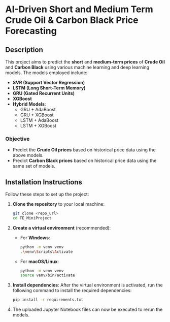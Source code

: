 # AI-Driven Short and Medium Term Crude Oil & Carbon Black Price Forecasting

## Description

This project aims to predict the **short** and **medium-term prices** of **Crude Oil** and **Carbon Black** using various machine learning and deep learning models. The models employed include:

- **SVR (Support Vector Regression)**
- **LSTM (Long Short-Term Memory)**
- **GRU (Gated Recurrent Units)**
- **XGBoost**
- **Hybrid Models**:
  - GRU + AdaBoost
  - GRU + XGBoost
  - LSTM + AdaBoost
  - LSTM + XGBoost

### Objective
- Predict the **Crude Oil prices** based on historical price data using the above models.
- Predict **Carbon Black prices** based on historical price data using the same set of models.

## Installation Instructions

Follow these steps to set up the project:

1. **Clone the repository** to your local machine:
   ```bash
   git clone <repo_url>
   cd TE_MiniProject

2. **Create a virtual environment** (recommended):
   - For **Windows**:
     ```bash
     python -m venv venv
     .\venv\Scripts\Activate
     ```
   - For **macOS/Linux**:
     ```bash
     python -m venv venv
     source venv/bin/activate
     ```

3. **Install dependencies**:
   After the virtual environment is activated, run the following command to install the required dependencies:
   ```bash
   pip install -r requirements.txt

4. The uploaded Jupyter Notebook files can now be executed to rerun the models.
